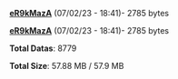 [**eR9kMazA**](/data/eR9kMazA.txt) (07/02/23 - 18:41)- 2785 bytes

[**eR9kMazA**](/data/eR9kMazA.txt) (07/02/23 - 18:41)- 2785 bytes

**Total Datas**: 8779

**Total Size**: 57.88 MB / 57.9 MB